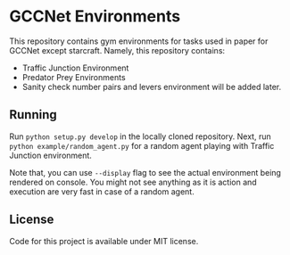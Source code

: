 # GCCNet Environments

This repository contains gym environments for tasks used in paper for GCCNet except starcraft. Namely, this repository contains:

- Traffic Junction Environment
- Predator Prey Environments
- Sanity check number pairs and levers environment will be added later.

## Running

Run `python setup.py develop` in the locally cloned repository.
Next, run `python example/random_agent.py` for a random agent playing with Traffic Junction environment.

Note that, you can use `--display` flag to see the actual environment being rendered on console. You might not see anything as it is action and execution are very fast in case of a random agent.

## License

Code for this project is available under MIT license.
